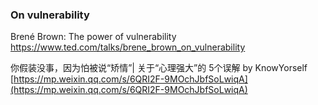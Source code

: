 ### On vulnerability

Brené Brown: The power of vulnerability  
<a target="_blank" href="https://www.ted.com/talks/brene_brown_on_vulnerability">https://www.ted.com/talks/brene_brown_on_vulnerability</a>

你假装没事，因为怕被说“矫情”| 关于“心理强大”的 5个误解 by KnowYorself  
[https://mp.weixin.qq.com/s/6QRI2F-9MOchJbfSoLwiqA](https://mp.weixin.qq.com/s/6QRI2F-9MOchJbfSoLwiqA)

